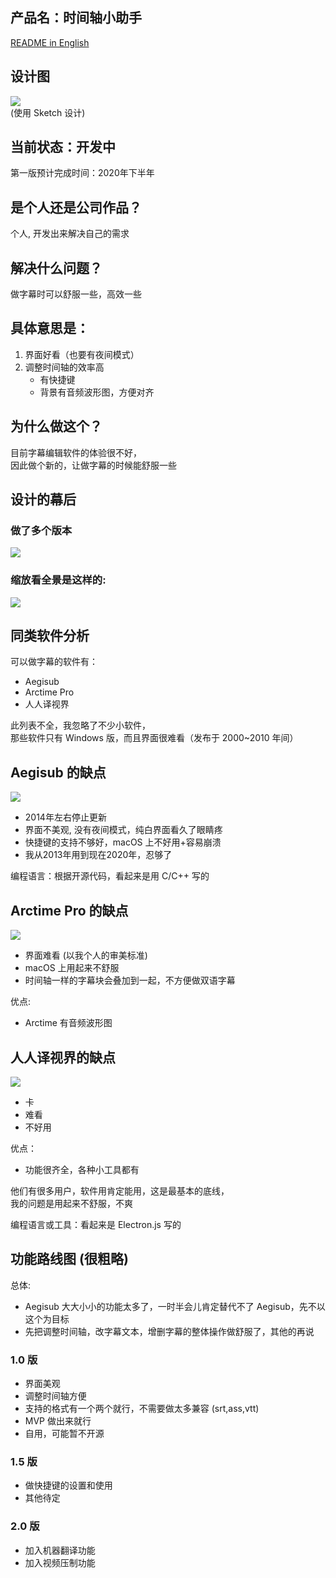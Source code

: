 ## 产品名：时间轴小助手
[README in English](./README-in-English.md)

## 设计图 
![](./img/design.jpg)  
(使用 Sketch 设计)

## 当前状态：开发中
第一版预计完成时间：2020年下半年      

## 是个人还是公司作品？
个人, 开发出来解决自己的需求

## 解决什么问题？
做字幕时可以舒服一些，高效一些   

## 具体意思是：
1. 界面好看（也要有夜间模式）
2. 调整时间轴的效率高
	* 有快捷键
	* 背景有音频波形图，方便对齐

## 为什么做这个？
目前字幕编辑软件的体验很不好，   
因此做个新的，让做字幕的时候能舒服一些


## 设计的幕后

### 做了多个版本
![](./img/1.jpg)

### 缩放看全景是这样的: 
![](./img/2.jpg)

## 同类软件分析
可以做字幕的软件有：   
* Aegisub
* Arctime Pro
* 人人译视界

此列表不全，我忽略了不少小软件，  
那些软件只有 Windows 版，而且界面很难看（发布于 2000~2010 年间）

## Aegisub 的缺点
![](./img/aegisub.jpg)

* 2014年左右停止更新
* 界面不美观, 没有夜间模式，纯白界面看久了眼睛疼
* 快捷键的支持不够好，macOS 上不好用+容易崩溃
* 我从2013年用到现在2020年，忍够了

编程语言：根据开源代码，看起来是用 C/C++ 写的

## Arctime Pro 的缺点
![](./img/arctime.jpg)

* 界面难看 (以我个人的审美标准)
* macOS 上用起来不舒服
* 时间轴一样的字幕块会叠加到一起，不方便做双语字幕

优点:  
* Arctime 有音频波形图

## 人人译视界的缺点
![](./img/rr.jpg)

* 卡
* 难看
* 不好用

优点：
* 功能很齐全，各种小工具都有

他们有很多用户，软件用肯定能用，这是最基本的底线，    
我的问题是用起来不舒服，不爽      

编程语言或工具：看起来是 Electron.js 写的

## 功能路线图 (很粗略)
总体:
* Aegisub 大大小小的功能太多了，一时半会儿肯定替代不了 Aegisub，先不以这个为目标
* 先把调整时间轴，改字幕文本，增删字幕的整体操作做舒服了，其他的再说      

### 1.0 版
* 界面美观
* 调整时间轴方便
* 支持的格式有一个两个就行，不需要做太多兼容 (srt,ass,vtt)
* MVP 做出来就行
* 自用，可能暂不开源

### 1.5 版
* 做快捷键的设置和使用
* 其他待定   

### 2.0 版
* 加入机器翻译功能
* 加入视频压制功能